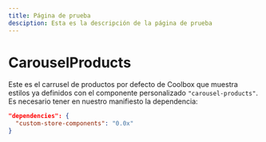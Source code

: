 ```yaml
---
title: Página de prueba
desciption: Esta es la descripción de la página de prueba
---
```


# CarouselProducts

Este es el carrusel de productos por defecto de Coolbox que muestra estilos ya definidos con el componente personalizado `"carousel-products"`. Es necesario tener en nuestro manifiesto la dependencia:

```json
"dependencies": {
  "custom-store-components": "0.0x"
}
```

